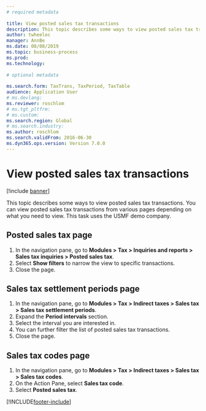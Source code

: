 ```yaml
--- 
# required metadata 
 
title: View posted sales tax transactions
description: This topic describes some ways to view posted sales tax transactions.
author: twheeloc
manager: AnnBe 
ms.date: 08/08/2019
ms.topic: business-process 
ms.prod:  
ms.technology:  
 
# optional metadata 
 
ms.search.form: TaxTrans, TaxPeriod, TaxTable   
audience: Application User 
# ms.devlang:  
ms.reviewer: roschlom
# ms.tgt_pltfrm:  
# ms.custom:  
ms.search.region: Global
# ms.search.industry: 
ms.author: roschlom
ms.search.validFrom: 2016-06-30 
ms.dyn365.ops.version: Version 7.0.0 
---
```

# View posted sales tax transactions

[!include [banner](../../includes/banner.md)]

This topic describes some ways to view posted sales tax transactions. You can view posted sales tax transactions from various pages depending on what you need to view. This task uses the USMF demo company.

## Posted sales tax page

1. In the navigation pane, go to **Modules > Tax > Inquiries and reports > Sales tax inquiries > Posted sales tax**.
2. Select **Show filters** to narrow the view to specific transactions.
3. Close the page.

## Sales tax settlement periods page

1. In the navigation pane, go to **Modules > Tax > Indirect taxes > Sales tax > Sales tax settlement periods**.
2. Expand the **Period intervals** section.
3. Select the interval you are interested in.
4. You can further filter the list of posted sales tax transactions.
5. Close the page.

## Sales tax codes page

1. In the navigation pane, go to **Modules > Tax > Indirect taxes > Sales tax > Sales tax codes**.
2. On the Action Pane, select **Sales tax code**.
3. Select **Posted sales tax**.



[!INCLUDE[footer-include](../../../includes/footer-banner.md)]